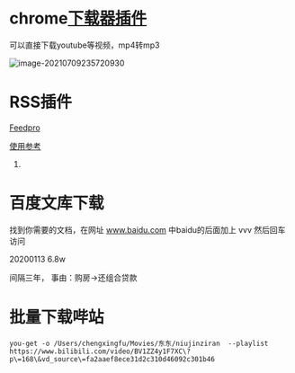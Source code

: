 

# chrome[下载器插件](https://addoncrop.com/youtube-video-downloader/)

可以直接下载youtube等视频，mp4转mp3

![image-20210709235720930](https://piggo-picture.oss-cn-hangzhou.aliyuncs.com/image/image-20210709235720930.png)

# RSS插件

[Feedpro](https://www.bilibili.com/read/cv5895599)

[使用参考](https://www.appinn.com/feedbro/)

1. 

# 百度文库下载

找到你需要的文档，在网址 www.baidu.com 中baidu的后面加上 vvv 然后回车访问

20200113    6.8w

间隔三年， 事由：购房->还组合贷款

# 批量下载哔站

```shell
you-get -o /Users/chengxingfu/Movies/东东/niujinziran  --playlist  https://www.bilibili.com/video/BV1ZZ4y1F7XC\?p\=168\&vd_source\=fa2aaef8ece31d2c310d46092c301b46
```

